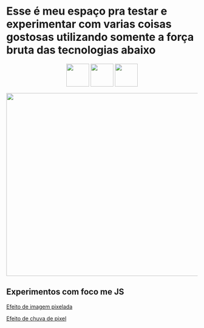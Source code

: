 # Esse é meu espaço pra testar e experimentar com varias coisas gostosas utilizando somente a força bruta das tecnologias abaixo 

<p align="center">
<img src="https://cdn-icons-png.flaticon.com/512/5968/5968292.png" width="60" height="60"/> <img src="https://cdn-icons-png.flaticon.com/512/5968/5968267.png" width="60" height="60"/> <img src="https://cdn-icons-png.flaticon.com/512/5968/5968242.png" width="60" height="60"/>

<img src="https://media.tenor.com/PlXROjIs2BcAAAAM/javascript-undefined-is-not-a-function.gif" width="640" height="480"/>  </p>

## Experimentos com foco me JS
[Efeito de imagem pixelada](https://github.com/KelitonVougan/Estudos-JavaScript-CSS-HTML/tree/master/JavaScript/Canvas%20Pixels%20and%20Physics)

[Efeito de chuva de pixel](https://github.com/KelitonVougan/Estudos-JavaScript-CSS-HTML/tree/master/JavaScript/Pixel%20Rain%20Effect)

